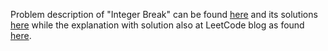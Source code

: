 Problem description of "Integer Break" can be found [here](https://leetcode.com/problems/integer-break/description/) 
and its solutions [here](https://github.com/aurimas13/LeetCode-HR-MAANG/blob/main/LeetCode/Python%20Solutions/Integer%20to%20English%20Words/integer.py)
while the explanation with solution also at LeetCode blog as found [here](https://leetcode.com/problems/integer-break/solutions/3162086/python-solution-very-efficient/).
